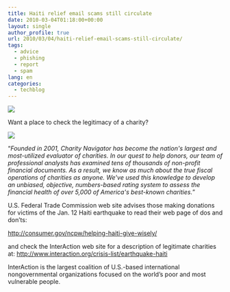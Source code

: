 ```yaml
---
title: Haiti relief email scams still circulate
date: 2010-03-04T01:18:00+00:00
layout: single
author_profile: true
url: 2010/03/04/haiti-relief-email-scams-still-circulate/
tags:
  - advice
  - phishing
  - report
  - spam
lang: en
categories: 
  - techblog
---
```

[![](http://1.bp.blogspot.com/_vaUVXcmC3OI/S48Cs9pwnDI/AAAAAAAABIE/woXYRazl87M/s640/Haiti_20still.png)](http://1.bp.blogspot.com/_vaUVXcmC3OI/S48Cs9pwnDI/AAAAAAAABIE/woXYRazl87M/s1600-h/Haiti_20still.png)

Want a place to check the legitimacy of a charity?

[![](http://4.bp.blogspot.com/_vaUVXcmC3OI/S48C34Afm9I/AAAAAAAABIM/GzQD0eMfoso/s640/Charity_20navigator_20logo.gif)](http://4.bp.blogspot.com/_vaUVXcmC3OI/S48C34Afm9I/AAAAAAAABIM/GzQD0eMfoso/s1600-h/Charity_20navigator_20logo.gif)

“_Founded in 2001, Charity Navigator has become the nation's largest and most-utilized evaluator of charities. In our quest to help donors, our team of professional analysts has examined tens of thousands of non-profit financial documents. As a result, we know as much about the true fiscal operations of charities as anyone. We've used this knowledge to develop an unbiased, objective, numbers-based rating system to assess the financial health of over 5,000 of America's best-known charities._”

U.S. Federal Trade Commission web site advises those making donations for victims of the Jan. 12 Haiti earthquake to read their web page of dos and don’ts:

<http://consumer.gov/ncpw/helping-haiti-give-wisely/>

and check the InterAction web site for a description of legitimate charities at: <http://www.interaction.org/crisis-list/earthquake-haiti>

InterAction is the largest coalition of U.S.-based international nongovernmental organizations focused on the world’s poor and most vulnerable people.